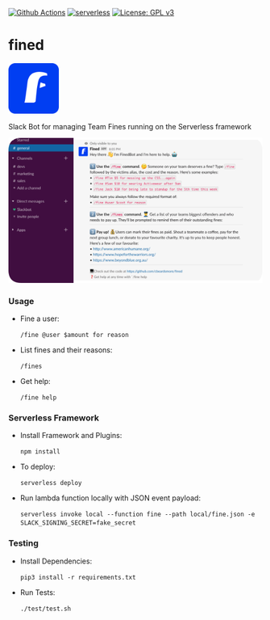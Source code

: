 [![Github Actions](https://github.com/cbeardsmore/fined/workflows/PyTest/badge.svg)](https://github.com/cbeardsmore/fined)
[![serverless](http://public.serverless.com/badges/v3.svg)](http://www.serverless.com)
[![License: GPL v3](https://img.shields.io/badge/License-GPLv3-blue.svg)](https://www.gnu.org/licenses/gpl-3.0)

# fined

<img src="./assets/fined_rounded.png" height="100">


Slack Bot for managing Team Fines running on the Serverless framework

<img src="./assets/help_rounded.png">



### Usage

- Fine a user:

    `/fine @user $amount for reason`
    
- List fines and their reasons:

    `/fines`
    
- Get help:

    `/fine help`

### Serverless Framework

- Install Framework and Plugins:

    `npm install`

- To deploy:

    `serverless deploy`

- Run lambda function locally with JSON event payload:

    `serverless invoke local --function fine --path local/fine.json -e SLACK_SIGNING_SECRET=fake_secret`

### Testing

- Install Dependencies:

    `pip3 install -r requirements.txt`

- Run Tests:
 
     `./test/test.sh`